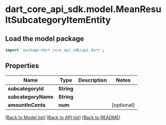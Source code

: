 # dart_core_api_sdk.model.MeanResultSubcategoryItemEntity

## Load the model package
```dart
import 'package:dart_core_api_sdk/api.dart';
```

## Properties
Name | Type | Description | Notes
------------ | ------------- | ------------- | -------------
**subcategoryId** | **String** |  | 
**subcategoryName** | **String** |  | 
**amountInCents** | **num** |  | [optional] 

[[Back to Model list]](../README.md#documentation-for-models) [[Back to API list]](../README.md#documentation-for-api-endpoints) [[Back to README]](../README.md)


